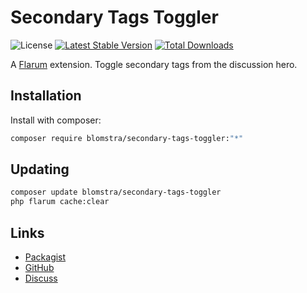 # Secondary Tags Toggler

![License](https://img.shields.io/badge/license-MIT-blue.svg) [![Latest Stable Version](https://img.shields.io/packagist/v/blomstra/secondary-tags-toggler.svg)](https://packagist.org/packages/blomstra/secondary-tags-toggler) [![Total Downloads](https://img.shields.io/packagist/dt/blomstra/secondary-tags-toggler.svg)](https://packagist.org/packages/blomstra/secondary-tags-toggler)

A [Flarum](http://flarum.org) extension. Toggle secondary tags from the discussion hero.

## Installation

Install with composer:

```sh
composer require blomstra/secondary-tags-toggler:"*"
```

## Updating

```sh
composer update blomstra/secondary-tags-toggler
php flarum cache:clear
```

## Links

- [Packagist](https://packagist.org/packages/blomstra/secondary-tags-toggler)
- [GitHub](https://github.com/blomstra/secondary-tags-toggler)
- [Discuss](https://blomstra.community/t/secondary-tag-toggler)

